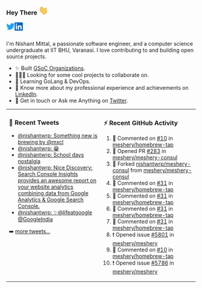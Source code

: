 ### Hey There <img src="./assets/wave.gif" width="25px">
<a href="http://urls.nishantwrp.com/github-to-twitter" target="_blank">
  <img align="left" alt="Nishant's Twitter" width="22px" src="./assets/twitter.svg" />
</a>
<a href="http://urls.nishantwrp.com/github-to-linkedin" target="_blank">
  <img align="left" alt="Nishant's LinkedIn" width="22px" src="./assets/linkedin.svg" />
</a>
<a href="http://urls.nishantwrp.com/github-to-site" target="_blank">
  <img align="left" alt="Nishant's Site" width="22px" src="./assets/globe.svg" />
</a>
<br /><br />

I'm Nishant Mittal, a passionate software engineer, and a computer science undergraduate at IIT BHU, Varanasi. I love contributing to and building open source projects.

- ✨ Built [GSoC Organizations](https://www.gsocorganizations.dev/).
- 👨🏽‍💻 Looking for some cool projects to collaborate on.
- 🌱 Learning GoLang & DevOps.
- 🚀 Know more about my professional experience and achievements on [LinkedIn](http://urls.nishantwrp.com/github-to-linkedin).
- 💬 Get in touch or Ask me Anything on [Twitter](http://urls.nishantwrp.com/github-to-twitter).

<table><tr>
<td valign="top" width="50%">

### 📱 Recent Tweets
<!-- TWITTER:START -->
- [@nishantwrp: Something new is brewing by @mxcl](https://rss.app/articles/cb4e791f6f6d729c074351566bd3a7c508111d6e1136a1e9c3ec930d979628d4f61eb1492ac7df6df7a06375d712099266d261e2c11178138d)
- [@nishantwrp: 😁](https://rss.app/articles/cb4e791f6f6d729c074351566bd3a7c508111d6e1136a1e9c3ec930d979628d4f61eb1492ac7df6df7a06274d71c0a9a69dd6ee4c7127c1c8f)
- [@nishantwrp: School days nostalgia](https://rss.app/articles/cb4e791f6f6d729c074351566bd3a7c508111d6e1136a1e9c3ec930d979628d4f61eb1492ac7df6df7a36a7cdd120d9360d26ee8c7117d1489)
- [@nishantwrp: Nice Discovery: Search Console Insights  provides an awesome report on your website analytics combining data from Google Analytics &amp; Google Search Console.](https://rss.app/articles/cb4e791f6f6d729c074351566bd3a7c508111d6e1136a1e9c3ec930d979628d4f61eb1492ac7df6df7a26d75d91d0a9a61dd6ae1ca107b1188)
- [@nishantwrp: ✨@lifeatgoogle @GoogleIndia](https://rss.app/articles/cb4e791f6f6d729c074351566bd3a7c508111d6e1136a1e9c3ec930d979628d4f61eb1492ac7df6df7a26c7fd613069060dc61e5ca177a1c8f)
<!-- TWITTER:END -->
➡️ [more tweets...](http://urls.nishantwrp.com/github-to-twitter)

</td>
<td valign="top" width="50%">

### ⚡ Recent GitHub Activity
<!--RECENT_ACTIVITY:start-->
1. 💬 Commented on [#10](https://github.com/meshery/homebrew-tap/issues/10#issuecomment-1182548455) in [meshery/homebrew-tap](https://github.com/meshery/homebrew-tap)
2. 💪 Opened PR [#283](https://github.com/meshery/meshery-consul/pull/283) in [meshery/meshery-consul](https://github.com/meshery/meshery-consul)
3. 🔱 Forked [nishantwrp/meshery-consul](https://github.com/nishantwrp/meshery-consul) from [meshery/meshery-consul](https://github.com/meshery/meshery-consul)
4. 💬 Commented on [#31](https://github.com/meshery/homebrew-tap/pull/31#discussion_r919451693) in [meshery/homebrew-tap](https://github.com/meshery/homebrew-tap)
5. 💬 Commented on [#31](https://github.com/meshery/homebrew-tap/pull/31#discussion_r919460160) in [meshery/homebrew-tap](https://github.com/meshery/homebrew-tap)
6. 💬 Commented on [#31](https://github.com/meshery/homebrew-tap/pull/31#discussion_r919453551) in [meshery/homebrew-tap](https://github.com/meshery/homebrew-tap)
7. 💬 Commented on [#31](https://github.com/meshery/homebrew-tap/pull/31#discussion_r919455823) in [meshery/homebrew-tap](https://github.com/meshery/homebrew-tap)
8. ❗️ Opened issue [#5801](https://github.com/meshery/meshery/issues/5801) in [meshery/meshery](https://github.com/meshery/meshery)
9. 💬 Commented on [#10](https://github.com/meshery/homebrew-tap/issues/10#issuecomment-1179729213) in [meshery/homebrew-tap](https://github.com/meshery/homebrew-tap)
10. ❗️ Opened issue [#5786](https://github.com/meshery/meshery/issues/5786) in [meshery/meshery](https://github.com/meshery/meshery)
<!--RECENT_ACTIVITY:end-->

</td>
</tr></table>
